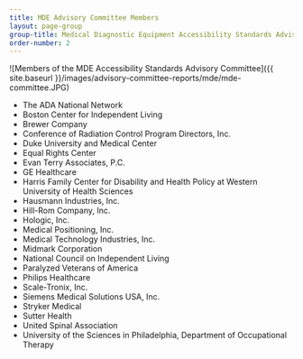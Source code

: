 ```yaml
---
title: MDE Advisory Committee Members
layout: page-group
group-title: Medical Diagnostic Equipment Accessibility Standards Advisory Committee
order-number: 2
---
```


![Members of the MDE Accessibility Standards Advisory Committee]({{ site.baseurl }}/images/advisory-committee-reports/mde/mde-committee.JPG)


-   The ADA National Network
-   Boston Center for Independent Living
-   Brewer Company
-   Conference of Radiation Control Program Directors, Inc.
-   Duke University and Medical Center
-   Equal Rights Center
-   Evan Terry Associates, P.C.
-   GE Healthcare
-   Harris Family Center for Disability and Health Policy at Western University of Health Sciences
-   Hausmann Industries, Inc.
-   Hill-Rom Company, Inc.
-   Hologic, Inc.
-   Medical Positioning, Inc.
-   Medical Technology Industries, Inc.
-   Midmark Corporation
-   National Council on Independent Living
-   Paralyzed Veterans of America
-   Philips Healthcare
-   Scale-Tronix, Inc.
-   Siemens Medical Solutions USA, Inc.
-   Stryker Medical
-   Sutter Health
-   United Spinal Association
-   University of the Sciences in Philadelphia, Department of Occupational Therapy